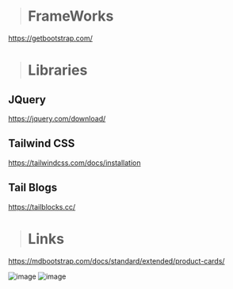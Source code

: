 ># FrameWorks
https://getbootstrap.com/
># Libraries
## JQuery
https://jquery.com/download/
## Tailwind CSS
https://tailwindcss.com/docs/installation
## Tail Blogs
https://tailblocks.cc/
># Links
https://mdbootstrap.com/docs/standard/extended/product-cards/









![image](https://github.com/user-attachments/assets/d7e266d2-e41f-4f29-bb75-95a5184bf925)
![image](https://github.com/user-attachments/assets/84886b89-dc63-41ca-95ab-aa025a0925ff)
